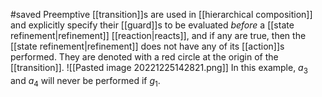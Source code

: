 #saved
Preemptive [[transition]]s are used in [[hierarchical composition]] and explicitly specify their [[guard]]s to be evaluated *before* a [[state refinement|refinement]] [[reaction|reacts]], and if any are true, then the [[state refinement|refinement]] does not have any of its [[action]]s performed. They are denoted with a red circle at the origin of the [[transition]].
![[Pasted image 20221225142821.png]]
In this example, $a_3$ and $a_4$ will never be performed if $g_1$.